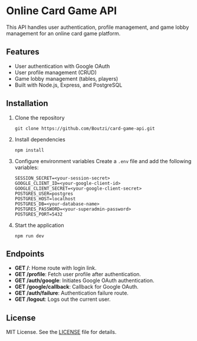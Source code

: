# Online Card Game API

This API handles user authentication, profile management, and game lobby management for an online card game platform.

## Features

- User authentication with Google OAuth
- User profile management (CRUD)
- Game lobby management (tables, players)
- Built with Node.js, Express, and PostgreSQL

## Installation

1. Clone the repository

   ```
   git clone https://github.com/Boutzi/card-game-api.git
   ```

2. Install dependencies

   ```
   npm install
   ```

3. Configure environment variables
   Create a `.env` file and add the following variables:

   ```
   SESSION_SECRET=<your-session-secret>
   GOOGLE_CLIENT_ID=<your-google-client-id>
   GOOGLE_CLIENT_SECRET=<your-google-client-secret>
   POSTGRES_USER=postgres
   POSTGRES_HOST=localhost
   POSTGRES_DB=<your-database-name>
   POSTGRES_PASSWORD=<your-superadmin-password>
   POSTGRES_PORT=5432
   ```

4. Start the application
   ```
   npm run dev
   ```

## Endpoints

- **GET /**: Home route with login link.
- **GET /profile**: Fetch user profile after authentication.
- **GET /auth/google**: Initiates Google OAuth authentication.
- **GET /google/callback**: Callback for Google OAuth.
- **GET /auth/failure**: Authentication failure route.
- **GET /logout**: Logs out the current user.

## License

MIT License. See the [LICENSE](LICENSE) file for details.
